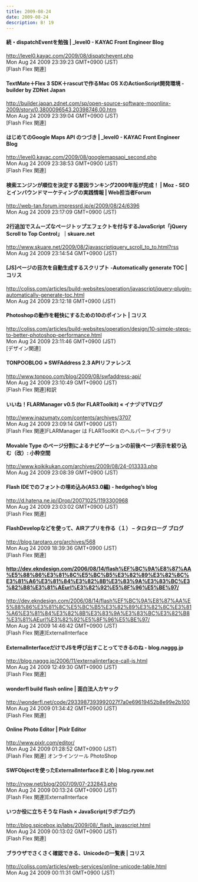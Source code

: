 ```yaml
---
title: 2009-08-24
date: 2009-08-24
description: B! 19
---
```


#### 続・dispatchEventを勉強 | _level0 - KAYAC Front Engineer Blog
http://level0.kayac.com/2009/08/dispatchevent.php<br>
Mon Aug 24 2009 23:39:23 GMT+0900 (JST)<br>
[Flash Flex 関連]


#### TextMate＋Flex 3 SDK＋rascutで作るMac OS XのActionScript開発環境 - builder by ZDNet Japan
http://builder.japan.zdnet.com/sp/open-source-software-moonlinx-2009/story/0,3800096543,20398746,00.htm<br>
Mon Aug 24 2009 23:39:04 GMT+0900 (JST)<br>
[Flash Flex 関連]


#### はじめてのGoogle Maps API のつづき | _level0 - KAYAC Front Engineer Blog
http://level0.kayac.com/2009/08/googlemapsapi_second.php<br>
Mon Aug 24 2009 23:38:53 GMT+0900 (JST)<br>
[Flash Flex 関連]


#### 検索エンジンが順位を決定する要因ランキング2009年版が完成！ | Moz - SEOとインバウンドマーケティングの実践情報 | Web担当者Forum
http://web-tan.forum.impressrd.jp/e/2009/08/24/6396<br>
Mon Aug 24 2009 23:17:09 GMT+0900 (JST)<br>


#### 2行追加でスムーズなページトップエフェクトを付与するJavaScript「jQuery Scroll to Top Control」｜skuare.net
http://www.skuare.net/2009/08/2javascriptjquery_scroll_to_to.html?rss<br>
Mon Aug 24 2009 23:14:54 GMT+0900 (JST)<br>


####   [JS]ページの目次を自動生成するスクリプト -Automatically generate TOC | コリス
http://coliss.com/articles/build-websites/operation/javascript/jquery-plugin-automatically-generate-toc.html<br>
Mon Aug 24 2009 23:12:18 GMT+0900 (JST)<br>


####   Photoshopの動作を軽快にするための10のポイント | コリス
http://coliss.com/articles/build-websites/operation/design/10-simple-steps-to-better-photoshop-performance.html<br>
Mon Aug 24 2009 23:11:46 GMT+0900 (JST)<br>
[デザイン関連]


#### TONPOOBLOG » SWFAddress 2.3 APIリファレンス 
http://www.tonpoo.com/blog/2009/08/swfaddress-api/<br>
Mon Aug 24 2009 23:10:49 GMT+0900 (JST)<br>
[Flash Flex 関連]和訳


#### いいね！FLARManager v0.5 (for FLARToolkit) « イナヅマTVログ
http://www.inazumatv.com/contents/archives/3707<br>
Mon Aug 24 2009 23:09:14 GMT+0900 (JST)<br>
[Flash Flex 関連]FLARManager は FLARToolKit のヘルパーライブラリ


#### Movable Type のページ分割によるナビゲーションの前後ページ表示を絞り込む（改）: 小粋空間
http://www.koikikukan.com/archives/2009/08/24-013333.php<br>
Mon Aug 24 2009 23:08:39 GMT+0900 (JST)<br>


#### Flash IDEでのフォントの埋め込み(AS3.0編) - hedgehog’s blog
http://d.hatena.ne.jp/iDrop/20071025/1193300968<br>
Mon Aug 24 2009 23:03:02 GMT+0900 (JST)<br>
[Flash Flex 関連]


#### FlashDevelopなどを使って、AIRアプリを作る（１） – タロタローグ ブログ
http://blog.tarotaro.org/archives/568<br>
Mon Aug 24 2009 18:39:36 GMT+0900 (JST)<br>
[Flash Flex 関連]


#### http://dev.ekndesign.com/2006/08/14/flash%EF%BC%9A%E8%87%AA%E5%88%86%E3%81%8C%E5%BC%B5%E3%82%89%E3%82%8C%E3%81%A6%E3%81%84%E3%82%8B%E3%83%9A%E3%83%BC%E3%82%B8%E3%81%AEurl%E3%82%92%E5%8F%96%E5%BE%97/
http://dev.ekndesign.com/2006/08/14/flash%EF%BC%9A%E8%87%AA%E5%88%86%E3%81%8C%E5%BC%B5%E3%82%89%E3%82%8C%E3%81%A6%E3%81%84%E3%82%8B%E3%83%9A%E3%83%BC%E3%82%B8%E3%81%AEurl%E3%82%92%E5%8F%96%E5%BE%97/<br>
Mon Aug 24 2009 14:46:42 GMT+0900 (JST)<br>
[Flash Flex 関連]ExternalInterface


#### ExternalInterfaceだけでJSを呼び出すことってできるのね - blog.naggg.jp
http://blog.naggg.jp/2006/11/externalinterface-call-js.html<br>
Mon Aug 24 2009 12:49:30 GMT+0900 (JST)<br>
[Flash Flex 関連]


#### wonderfl build flash online | 面白法人カヤック
http://wonderfl.net/code/2933987393992027f7a0e69619452b8e99e2b100<br>
Mon Aug 24 2009 01:34:42 GMT+0900 (JST)<br>
[Flash Flex 関連]


#### Online Photo Editor | Pixlr Editor
http://www.pixlr.com/editor/<br>
Mon Aug 24 2009 01:28:52 GMT+0900 (JST)<br>
[Flash Flex 関連] オンラインツール PhotoShop


#### SWFObjectを使ったExternalInterfaceまとめ | blog.ryow.net
http://ryow.net/blog/2007/09/07-232843.php<br>
Mon Aug 24 2009 00:13:24 GMT+0900 (JST)<br>
[Flash Flex 関連]ExternalInterface


#### いつか役に立ちそうな Flash × JavaScript(ラボブログ)
http://blog.spicebox.jp/labs/2009/08/_flash_javascript.html<br>
Mon Aug 24 2009 00:13:02 GMT+0900 (JST)<br>
[Flash Flex 関連]


####   ブラウザでさくさく確認できる、Unicodeの一覧表 | コリス
http://coliss.com/articles/web-services/online-unicode-table.html<br>
Mon Aug 24 2009 00:11:31 GMT+0900 (JST)<br>


